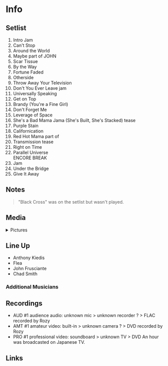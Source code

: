 # Info

## Setlist

1. Intro Jam
2. Can't Stop
3. Around the World
4. Maybe part of JOHN
5. Scar Tissue
6. By the Way
7. Fortune Faded
8. Otherside
9. Throw Away Your Television
10. Don't You Ever Leave jam
11. Universally Speaking
12. Get on Top
13. Brandy (You're a Fine Girl)
14. Don't Forget Me
15. Leverage of Space
16. She's a Bad Mama Jama (She's Built, She's Stacked) tease
17. Purple Stain
10. Californication
11. Red Hot Mama part of
12. Transmission tease
13. Right on Time
14. Parallel Universe
<br>ENCORE BREAK
15. Jam
16. Under the Bridge
17. Give It Away

## Notes

> "Black Cross" was on the setlist but wasn't played.

## Media 

<details>
  <summary>Pictures</summary>
  <!--<img alt="Setlist" title="Setlist" src="_.jpg" height="200" />-->
  <!--<img alt="Clipping" title="Clipping" src="_.jpg" height="200" />-->
</details>

## Line Up

* Anthony Kiedis
* Flea
* John Frusciante
* Chad Smith

### Additional Musicians

## Recordings

* AUD #1 audience audio: unknown mic > unknown recorder ? > FLAC recorded by Rozy
* AMT #1 amateur video: built-in > unknown camera ? > DVD recorded by Rozy 
* PRO #1 professional video: soundboard > unknown TV > DVD An hour was broadcasted on Japanese TV.

## Links
